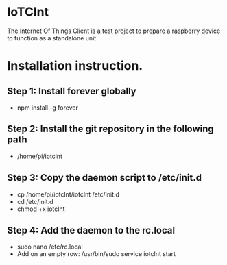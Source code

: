 # IoTClnt
The Internet Of Things Client is a test project to prepare a raspberry device to function as a standalone unit.

# Installation instruction.

## Step 1: Install forever globally
* npm install -g forever

## Step 2: Install the git repository in the following path
* /home/pi/iotclnt

## Step 3: Copy the daemon script to /etc/init.d
* cp /home/pi/iotclnt/iotclnt /etc/init.d
* cd /etc/init.d
* chmod +x iotclnt

## Step 4: Add the daemon to the rc.local
* sudo nano /etc/rc.local
* Add on an empty row: /usr/bin/sudo service iotclnt start

